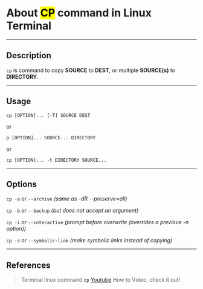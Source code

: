 
# About <mark>CP</mark> command in Linux Terminal 
---
## Description

`cp` is command to copy **SOURCE** to **DEST**, or multiple **SOURCE(s)** to **DIRECTORY**.

---
## Usage 

```
cp [OPTION]... [-T] SOURCE DEST
```
or 
```
p [OPTION]... SOURCE... DIRECTORY

```
or 

```
cp [OPTION]... -t DIRECTORY SOURCE...
```
---
## Options

`cp -a` or `--archive`  *(same as -dR --preserve=all)*

`cp -b` or `--backup` *(but does not accept an argument)*

`cp -i` or `--interactive` *(prompt before overwrite (overrides a previous -n option))*

`cp -s` or `--symbolic-link` *(make symbolic links instead of copying)*

---
## References 

> Terminal linux command **`cp`** [Youtube](https://www.youtube.com/watch?v=zT_FPjiRexQ) How to Video, check it out!